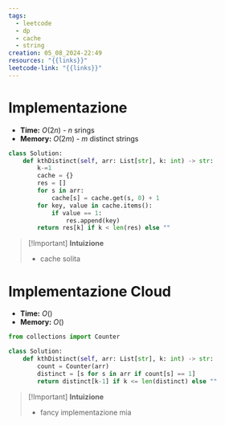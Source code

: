 ```yaml
---
tags:
  - leetcode
  - dp
  - cache
  - string
creation: 05_08_2024-22:49
resources: "{{links}}"
leetcode-link: "{{links}}"
---
```

# Implementazione

- **Time:** $O(2n)$ - $n$ srings
- **Memory:** $O(2m)$ - $m$ distinct strings

```python
class Solution:
    def kthDistinct(self, arr: List[str], k: int) -> str:
        k-=1
        cache = {}
        res = []
        for s in arr:
            cache[s] = cache.get(s, 0) + 1
        for key, value in cache.items():
            if value == 1: 
                res.append(key)
        return res[k] if k < len(res) else ""    
```

>[!Important] **Intuizione**
> - cache solita

# Implementazione Cloud

- **Time:** $O()$
- **Memory:** $O()$

```python
from collections import Counter

class Solution:
    def kthDistinct(self, arr: List[str], k: int) -> str:
        count = Counter(arr)
        distinct = [s for s in arr if count[s] == 1]
        return distinct[k-1] if k <= len(distinct) else ""    
```

>[!Important] **Intuizione**
> - fancy implementazione mia
